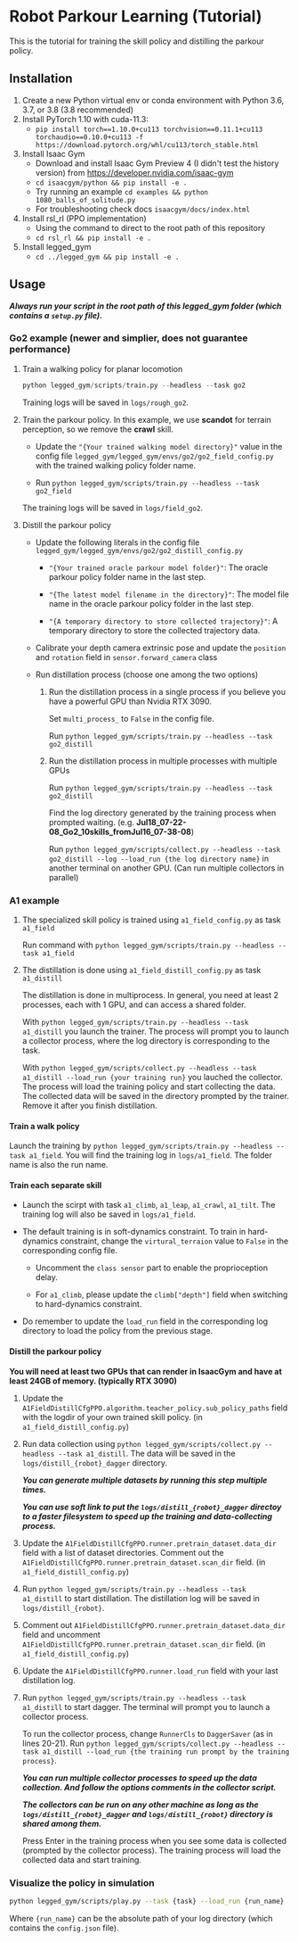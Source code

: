 # Robot Parkour Learning (Tutorial) #
This is the tutorial for training the skill policy and distilling the parkour policy.

## Installation ##
1. Create a new Python virtual env or conda environment with Python 3.6, 3.7, or 3.8 (3.8 recommended)
2. Install PyTorch 1.10 with cuda-11.3:
    - `pip install torch==1.10.0+cu113 torchvision==0.11.1+cu113 torchaudio==0.10.0+cu113 -f https://download.pytorch.org/whl/cu113/torch_stable.html`
3. Install Isaac Gym
   - Download and install Isaac Gym Preview 4 (I didn't test the history version) from https://developer.nvidia.com/isaac-gym
   - `cd isaacgym/python && pip install -e .`
   - Try running an example `cd examples && python 1080_balls_of_solitude.py`
   - For troubleshooting check docs `isaacgym/docs/index.html`
4. Install rsl_rl (PPO implementation)
   - Using the command to direct to the root path of this repository
   - `cd rsl_rl && pip install -e .` 
5. Install legged_gym
   - `cd ../legged_gym && pip install -e .`

## Usage ##
***Always run your script in the root path of this legged_gym folder (which contains a `setup.py` file).***

### Go2 example (newer and simplier, does not guarantee performance) ###

1. Train a walking policy for planar locomotion
    ```python
    python legged_gym/scripts/train.py --headless --task go2
    ```
    Training logs will be saved in `logs/rough_go2`.

2. Train the parkour policy. In this example, we use **scandot** for terrain perception, so we remove the **crawl** skill.

    - Update the `"{Your trained walking model directory}"` value in the config file `legged_gym/legged_gym/envs/go2/go2_field_config.py` with the trained walking policy folder name.

    - Run ```python legged_gym/scripts/train.py --headless --task go2_field```

    The training logs will be saved in `logs/field_go2`.

3. Distill the parkour policy

    - Update the following literals in the config file `legged_gym/legged_gym/envs/go2/go2_distill_config.py`
        
        - `"{Your trained oracle parkour model folder}"`: The oracle parkour policy folder name in the last step.

        - `"{The latest model filename in the directory}"`: The model file name in the oracle parkour policy folder in the last step.

        - `"{A temporary directory to store collected trajectory}"`: A temporary directory to store the collected trajectory data.

    - Calibrate your depth camera extrinsic pose and update the `position` and `rotation` field in `sensor.forward_camera` class

    - Run distillation process (choose one among the two options)

        1. Run the distillation process in a single process if you believe you have a powerful GPU than Nvidia RTX 3090.

            Set `multi_process_` to `False` in the config file.

            Run ```python legged_gym/scripts/train.py --headless --task go2_distill```

        2. Run the distillation process in multiple processes with multiple GPUs

            Run ```python legged_gym/scripts/train.py --headless --task go2_distill```

            Find the log directory generated by the training process when prompted waiting. (e.g. **Jul18_07-22-08_Go2_10skills_fromJul16_07-38-08**)

            Run ```python legged_gym/scripts/collect.py --headless --task go2_distill --log --load_run {the log directory name}``` in another terminal on another GPU. (Can run multiple collectors in parallel)


### A1 example ###

1. The specialized skill policy is trained using `a1_field_config.py` as task `a1_field`

    Run command with `python legged_gym/scripts/train.py --headless --task a1_field`
    
2. The distillation is done using `a1_field_distill_config.py` as task `a1_distill`

    The distillation is done in multiprocess. In general, you need at least 2 processes, each with 1 GPU, and can access a shared folder.

    With `python legged_gym/scripts/train.py --headless --task a1_distill` you launch the trainer. The process will prompt you to launch a collector process, where the log directory is corresponding to the task.

    With `python legged_gym/scripts/collect.py --headless --task a1_distill --load_run {your training run}` you lauched the collector. The process will load the training policy and start collecting the data. The collected data will be saved in the directory prompted by the trainer. Remove it after you finish distillation.

#### Train a walk policy ####

Launch the training by `python legged_gym/scripts/train.py --headless --task a1_field`. You will find the training log in `logs/a1_field`. The folder name is also the run name.

#### Train each separate skill ####

- Launch the scirpt with task `a1_climb`, `a1_leap`, `a1_crawl`, `a1_tilt`. The training log will also be saved in `logs/a1_field`.

- The default training is in soft-dynamics constraint. To train in hard-dynamics constraint, change the `virtural_terraion` value to `False` in the corresponding config file.

    - Uncomment the `class sensor` part to enable the proprioception delay.

    - For `a1_climb`, please update the `climb["depth"]` field when switching to hard-dynamics constraint.

- Do remember to update the `load_run` field in the corresponding log directory to load the policy from the previous stage.

#### Distill the parkour policy ####

**You will need at least two GPUs that can render in IsaacGym and have at least 24GB of memory. (typically RTX 3090)**

1. Update the `A1FieldDistillCfgPPO.algorithm.teacher_policy.sub_policy_paths` field with the logdir of your own trained skill policy. (in `a1_field_distill_config.py`)

2. Run data collection using `python legged_gym/scripts/collect.py --headless --task a1_distill`. The data will be saved in the `logs/distill_{robot}_dagger` directory.

    ***You can generate multiple datasets by running this step multiple times.***

    ***You can use soft link to put the `logs/distill_{robot}_dagger` directoy to a faster filesystem to speed up the training and data-collecting process.***

3. Update the `A1FieldDistillCfgPPO.runner.pretrain_dataset.data_dir` field with a list of dataset directories. Comment out the `A1FieldDistillCfgPPO.runner.pretrain_dataset.scan_dir` field. (in `a1_field_distill_config.py`)

4. Run `python legged_gym/scripts/train.py --headless --task a1_distill` to start distillation. The distillation log will be saved in `logs/distill_{robot}`.

5. Comment out `A1FieldDistillCfgPPO.runner.pretrain_dataset.data_dir` field and uncomment `A1FieldDistillCfgPPO.runner.pretrain_dataset.scan_dir` field. (in `a1_field_distill_config.py`)

6. Update the `A1FieldDistillCfgPPO.runner.load_run` field with your last distillation log.

7. Run `python legged_gym/scripts/train.py --headless --task a1_distill` to start dagger. The terminal will prompt you to launch a collector process.

    To run the collector process, change `RunnerCls` to `DaggerSaver` (as in lines 20-21). Run `python legged_gym/scripts/collect.py --headless --task a1_distill --load_run {the training run prompt by the training process}`.

    ***You can run multiple collector processes to speed up the data collection. And follow the options comments in the collector script.***

    ***The collectors can be run on any other machine as long as the `logs/distill_{robot}_dagger` and `logs/distill_{robot}` directory is shared among them.***

    Press Enter in the training process when you see some data is collected (prompted by the collector process). The training process will load the collected data and start training.

### Visualize the policy in simulation ###

```bash
python legged_gym/scripts/play.py --task {task} --load_run {run_name}
```

Where `{run_name}` can be the absolute path of your log directory (which contains the `config.json` file).
